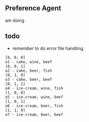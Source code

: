 ## Preference Agent

am doing
















## todo 
- remember to do error file handling.


```o0 - cake, wine, fish
[0, 0, 0]
o1 - cake, wine, beef
[0, 0, 1]
o2 - cake, beer, fish
[0, 1, 0]
o3 - cake, beer, beef
[0, 1, 1]
o4 - ice-cream, wine, fish
[1, 0, 0]
o5 - ice-cream, wine, beef
[1, 0, 1]
o6 - ice-cream, beer, fish
[1, 1, 0]
o7 - ice-cream, beer, beef